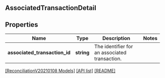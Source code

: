 ## AssociatedTransactionDetail

## Properties

Name | Type | Description | Notes
------------ | ------------- | ------------- | -------------
**associated_transaction_id** | **string** | The identifier for an associated transaction. |

[[ReconciliationV20210108 Models]](../) [[API list]](../../Api) [[README]](../../../README.md)
